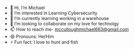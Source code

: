 - 👋 Hi, I’m Michael
- 👀 I’m interested in Learning Cybersecurity
- 🌱 I’m currently learning working in a warehouse
- 💞️ I’m looking to collaborate on my love for technolgy
- 📫 How to reach me- mcculloughmichael663@gmail.com
- 😄 Pronouns: He/Him
- ⚡ Fun fact: I love to hunt and fish

<!---
Michael3193/Michael3193 is a ✨ special ✨ repository because its `README.md` (this file) appears on your GitHub profile.
You can click the Preview link to take a look at your changes.
--->
